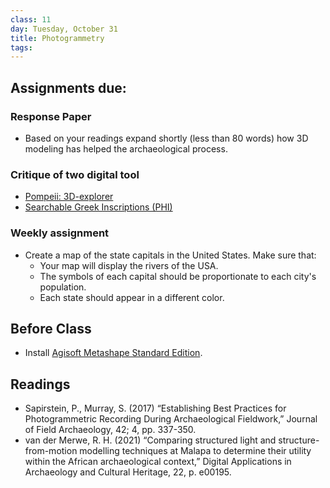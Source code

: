 ```yaml
---
class: 11
day: Tuesday, October 31
title: Photogrammetry
tags: 
---
```


## Assignments due:

### Response Paper
- Based on your readings expand shortly (less than 80 words) how 3D modeling has helped the archaeological process.

### Critique of two digital tool
- [Pompeii: 3D-explorer](https://www.cyark.org/projects/pompeii/3D-Explorer)
- [Searchable Greek Inscriptions (PHI)](https://epigraphy.packhum.org/)

### Weekly assignment
- Create a map of the state capitals in the United States. Make sure that:
  - Your map will display the rivers of the USA.
  - The symbols of each capital should be proportionate to each city's population.
  - Each state should appear in a different color.

## Before Class 
- Install [Agisoft Metashape Standard Edition](https://www.agisoft.com/downloads/installer/). 

## Readings 
- Sapirstein, P., Murray, S. (2017) “Establishing Best Practices for Photogrammetric Recording During Archaeological Fieldwork,” Journal of Field Archaeology, 42; 4, pp. 337-350. 
- van der Merwe, R. H. (2021) “Comparing structured light and structure-from-motion modelling techniques at Malapa to determine their utility within the African archaeological context,” Digital Applications in Archaeology and Cultural Heritage, 22, p. e00195.